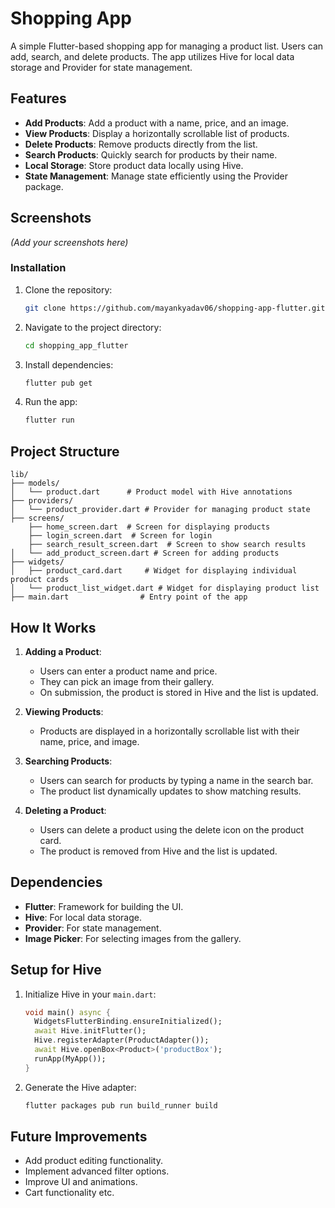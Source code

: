 # Shopping App

A simple Flutter-based shopping app for managing a product list. Users can add, search, and delete products. The app utilizes Hive for local data storage and Provider for state management.

## Features
- **Add Products**: Add a product with a name, price, and an image.
- **View Products**: Display a horizontally scrollable list of products.
- **Delete Products**: Remove products directly from the list.
- **Search Products**: Quickly search for products by their name.
- **Local Storage**: Store product data locally using Hive.
- **State Management**: Manage state efficiently using the Provider package.

## Screenshots
*(Add your screenshots here)*

### Installation
1. Clone the repository:
   ```bash
   git clone https://github.com/mayankyadav06/shopping-app-flutter.git
   ```
2. Navigate to the project directory:
   ```bash
   cd shopping_app_flutter
   ```
3. Install dependencies:
   ```bash
   flutter pub get
   ```
4. Run the app:
   ```bash
   flutter run
   ```

## Project Structure
```plaintext
lib/
├── models/
│   └── product.dart      # Product model with Hive annotations
├── providers/
│   └── product_provider.dart # Provider for managing product state
├── screens/
    ├── home_screen.dart  # Screen for displaying products
    ├── login_screen.dart  # Screen for login
    ├── search_result_screen.dart  # Screen to show search results
│   └── add_product_screen.dart # Screen for adding products
├── widgets/
│   ├── product_card.dart     # Widget for displaying individual product cards
│   └── product_list_widget.dart # Widget for displaying product list
├── main.dart                # Entry point of the app
```


## How It Works
1. **Adding a Product**:
   - Users can enter a product name and price.
   - They can pick an image from their gallery.
   - On submission, the product is stored in Hive and the list is updated.

2. **Viewing Products**:
   - Products are displayed in a horizontally scrollable list with their name, price, and image.

3. **Searching Products**:
   - Users can search for products by typing a name in the search bar.
   - The product list dynamically updates to show matching results.

4. **Deleting a Product**:
   - Users can delete a product using the delete icon on the product card.
   - The product is removed from Hive and the list is updated.

## Dependencies
- **Flutter**: Framework for building the UI.
- **Hive**: For local data storage.
- **Provider**: For state management.
- **Image Picker**: For selecting images from the gallery.

## Setup for Hive
1. Initialize Hive in your `main.dart`:
   ```dart
   void main() async {
     WidgetsFlutterBinding.ensureInitialized();
     await Hive.initFlutter();
     Hive.registerAdapter(ProductAdapter());
     await Hive.openBox<Product>('productBox');
     runApp(MyApp());
   }
   ```
2. Generate the Hive adapter:
   ```bash
   flutter packages pub run build_runner build
   ```

## Future Improvements
- Add product editing functionality.
- Implement advanced filter options.
- Improve UI and animations.
- Cart functionality etc.



